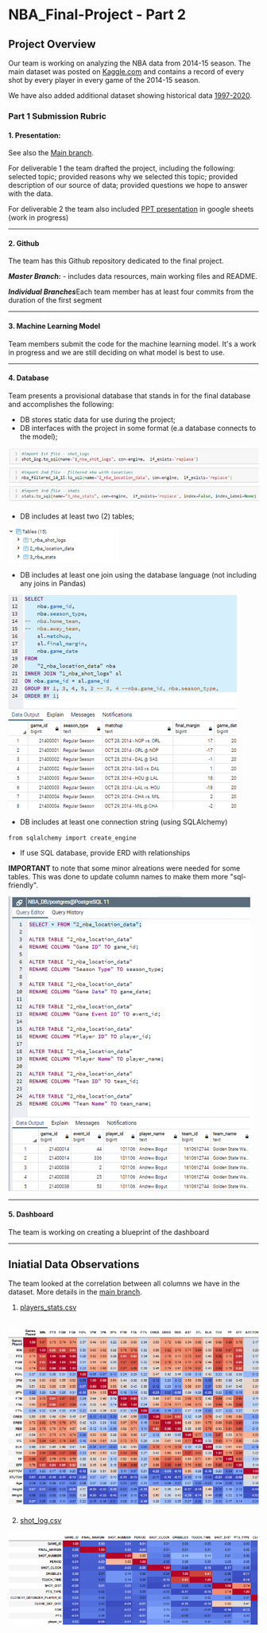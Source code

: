 # NBA_Final-Project - Part 2

## Project Overview

Our team is working on analyzing the NBA data from 2014-15 season. The main dataset was posted on [Kaggle.com](https://www.kaggle.com/dansbecker/nba-shot-logs) and contains a record of every shot by every player in every game of the 2014-15 season.

We have also added additional dataset showing historical data [1997-2020](https://data.world/sportsvizsunday/june-2020-nba-shots-1997-2019).

### Part 1 Submission Rubric

#### 1. Presentation: 
See also the [Main branch](https://github.com/Deving789/NBA_Final-Project/tree/main). 

For deliverable 1 the team drafted the project, including the following: selected topic; provided reasons why we selected this topic; provided description of our source of data; provided questions we hope to answer with the data.

For deliverable 2 the team also included [PPT presentation](https://docs.google.com/presentation/d/1yyX7UKPuBxpFafK9zPFxsAPh2NvwZ-T5X8ihhU3aKJA/edit#slide=id.p1) in google sheets (work in progress)


--------

#### 2. Github

The team has this Github repository dedicated to the final project.

***Master Branch:***  - includes data resources, main working files and README.

***Individual Branches***Each team member has at least four commits from the duration of the first segment 

-----
#### 3. Machine Learning Model

Team members submit the code for the machine learning model. It's a work in progress and we are still deciding on what model is best to use.

[](https://github.com/Deving789/NBA_Final-Project/blob/main/Resampling.ipynb)

-------
#### 4. Database

Team presents a provisional database that stands in for the final database and accomplishes the following:
* DB stores static data for use during the project;
* DB interfaces with the project in some format (e.a database connects to the model);

![](https://github.com/Deving789/NBA_Final-Project/blob/triangle_database_mockup/Images/pandas_sql_create_tables_load_data_success.PNG)

* DB includes at least two (2) tables;

![](https://github.com/Deving789/NBA_Final-Project/blob/triangle_database_mockup/Images/NBA_DB_tables_listed_pandas_to_sql.PNG)

* DB includes at least one join using the database language (not including any joins in Pandas)

![](https://github.com/Deving789/NBA_Final-Project/blob/triangle_database_mockup/Images/pandas_sql_tables_merge_on_id_success.PNG)

* DB includes at least one connection string (using SQLAlchemy)

`from sqlalchemy import create_engine`

* If use SQL database, provide ERD with relationships


**IMPORTANT** to note that some minor alreations were needed for some tables. This was done to update column names to make them more "sql-friendly".

![](https://github.com/Deving789/NBA_Final-Project/blob/triangle_database_mockup/Images/pandas_sql_table2_location_data_rename_columns_success.PNG)

------------------

#### 5. Dashboard

The team is working on creating a blueprint of the dashboard







---------

## Iniatial Data Observations

The team looked at the correlation between all columns we have in the dataset. More details in the [main branch](https://github.com/Deving789/NBA_Final-Project). 

1. [players_stats.csv](https://github.com/Deving789/NBA_Final-Project/blob/triangle_database_mockup/Resources/players_stats.csv)

![](https://github.com/Deving789/NBA_Final-Project/blob/triangle_database_mockup/Images/players_stats_correlation_matrix.PNG)
-------

2. [shot_log.csv](https://github.com/Deving789/NBA_Final-Project/blob/triangle_database_mockup/Resources/shot_logs.csv)

![](https://github.com/Deving789/NBA_Final-Project/blob/triangle_database_mockup/Images/shot_log_correlation_matrix.PNG)









